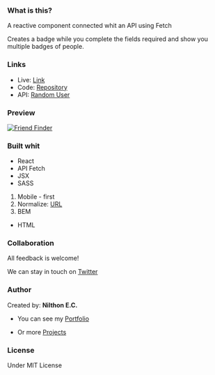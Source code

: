 ### What is this?

A reactive component connected whit an API using Fetch

Creates a badge while you complete the fields required and show you multiple badges of people.

### Links

- Live: [Link](https://react-19.vercel.app/ "Link")
- Code: [Repository](https://github.com/Nilil/react-register "Repository")
- API: [Random User](https://randomuser.me/ "Random User")

### Preview

[![Friend Finder](https://i.imgur.com/xKenndE.png "Friend Finder")](https://i.imgur.com/xKenndE.png "Friend Finder")

### Built whit
- React
- API Fetch
- JSX
- SASS
 1. Mobile - first
 1. Normalize: [URL](https://csstools.github.io/normalize.css/ "URL")
 1. BEM
- HTML

### Collaboration

All feedback is welcome!

We can stay in touch on [Twitter](https://twitter.com/NilthonEC "Twitter")

### Author

Created by: **Nilthon E.C.**

- You can see my [Portfolio](http://nilil.github.io "Portfolio")

- Or more [Projects](https://github.com/Nilil "Projects")

### License

Under MIT License

